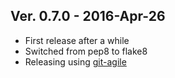 ## Ver. 0.7.0 - 2016-Apr-26

* First release after a while
* Switched from pep8 to flake8
* Releasing using [git-agile](https://github.com/quantmind/git-agile)

